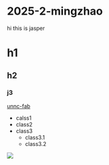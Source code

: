 # 2025-2-mingzhao

hi
 this is jasper

 # h1
 ## h2
 ### j3



 [unnc-fab](www.nbfablab.com)
 * calss1
 * class2
 * class3
   * class3.1
   * class3.2

![](https://th.bing.com/th/id/R.8bbf769b39bb26eefb9b6de51c23851d?rik=crTnc5i8A%2b8p7A&riu=http%3a%2f%2fpicview.iituku.com%2fcontentm%2fzhuanji%2fimg%2f202207%2f09%2fe7196ac159f7cf2b.jpg%2fnu&ehk=DYPLVpoNAXLj5qzwgR5vHf9DladFh%2b34s4UcuP3Kn6E%3d&risl=&pid=ImgRaw&r=0)
